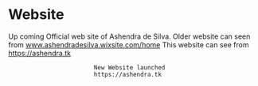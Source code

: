 # Website
Up coming Official web site of Ashendra de Silva.
Older website can seen from www.ashendradesilva.wixsite.com/home
This website can see from https://ashendra.tk
                            
                            
                            New Website launched
                            https://ashendra.tk
